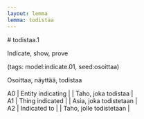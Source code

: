 ```yaml
---
layout: lemma
lemma: todistaa
---
```


<div class="sense">
# <span class="sensename">todistaa.1</span>

<span class="description">Indicate, show, prove</span>

(tags: model:indicate.01, seed:osoittaa)

<span class="description">Osoittaa, näyttää, todistaa</span>



A0 | Entity indicating |   | Taho, joka todistaa |  
A1 | Thing indicated |   | Asia, joka todistetaan |  
A2 | Indicated to |   | Taho, jolle todistetaan |  

</div>

